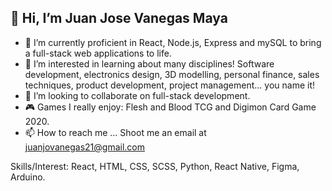 ## 👋 Hi, I’m Juan Jose Vanegas Maya
- 🌱 I’m currently proficient in React, Node.js, Express and mySQL to bring a full-stack web applications to life.
- 👀 I’m interested in learning about many disciplines! Software development, electronics design, 3D modelling, personal finance, sales techniques, product development, project management... you name it!
- 💞️ I’m looking to collaborate on full-stack development.
- 🎮 Games I really enjoy: Flesh and Blood TCG and Digimon Card Game 2020. 
- 📫 How to reach me ... Shoot me an email at juanjovanegas21@gmail.com

Skills/Interest: React, HTML, CSS, SCSS, Python, React Native, Figma, Arduino.

